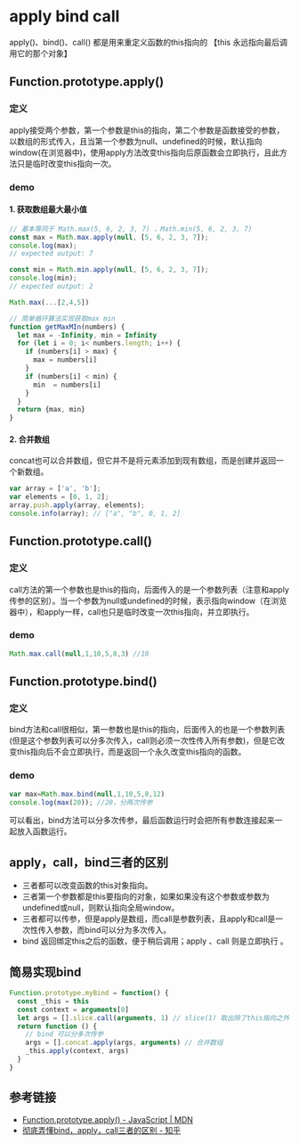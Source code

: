 # apply bind call  
apply()、bind()、call() 都是用来重定义函数的this指向的 【this 永远指向最后调用它的那个对象】
## Function.prototype.apply()
### 定义
apply接受两个参数，第一个参数是this的指向，第二个参数是函数接受的参数，以数组的形式传入，且当第一个参数为null、undefined的时候，默认指向window(在浏览器中)，使用apply方法改变this指向后原函数会立即执行，且此方法只是临时改变this指向一次。

### demo
#### 1. 获取数组最大最小值
```js
// 基本等同于 Math.max(5, 6, 2, 3, 7) ，Math.min(5, 6, 2, 3, 7) 
const max = Math.max.apply(null, [5, 6, 2, 3, 7]);
console.log(max);
// expected output: 7

const min = Math.min.apply(null, [5, 6, 2, 3, 7]);
console.log(min);
// expected output: 2
```
```js
Math.max(...[2,4,5])
```

```js
// 简单循环算法实现获取max min
function getMaxMIn(numbers) {
  let max = -Infinity, min = Infinity
  for (let i = 0; i< numbers.length; i++) {
    if (numbers[i] > max) {
      max = numbers[i]
    }
    if (numbers[i] < min) {
      min  = numbers[i]
    }
  }
  return {max, min}
}
```
#### 2. 合并数组
concat也可以合并数组，但它并不是将元素添加到现有数组，而是创建并返回一个新数组。
```js
var array = ['a', 'b'];
var elements = [0, 1, 2];
array.push.apply(array, elements);
console.info(array); // ["a", "b", 0, 1, 2]
```

## Function.prototype.call()
### 定义
call方法的第一个参数也是this的指向，后面传入的是一个参数列表（注意和apply传参的区别）。当一个参数为null或undefined的时候，表示指向window（在浏览器中），和apply一样，call也只是临时改变一次this指向，并立即执行。

### demo
```js
Math.max.call(null,1,10,5,8,3) //10
```

## Function.prototype.bind()
### 定义
bind方法和call很相似，第一参数也是this的指向，后面传入的也是一个参数列表(但是这个参数列表可以分多次传入，call则必须一次性传入所有参数)，但是它改变this指向后不会立即执行，而是返回一个永久改变this指向的函数。
### demo
```js
var max=Math.max.bind(null,1,10,5,8,12)
console.log(max(20)); //20，分两次传参
```
可以看出，bind方法可以分多次传参，最后函数运行时会把所有参数连接起来一起放入函数运行。

## apply，call，bind三者的区别
* 三者都可以改变函数的this对象指向。
* 三者第一个参数都是this要指向的对象，如果如果没有这个参数或参数为undefined或null，则默认指向全局window。
* 三者都可以传参，但是apply是数组，而call是参数列表，且apply和call是一次性传入参数，而bind可以分为多次传入。
* bind 返回绑定this之后的函数，便于稍后调用；apply 、call 则是立即执行 。

## 简易实现bind
```js
Function.prototype.myBind = function() {
  const _this = this
  const context = arguments[0]
  let args = [].slice.call(arguments, 1) // slice(1) 取出除了this指向之外的参数列表
  return function () {
    // bind 可以分多次传参
    args = [].concat.apply(args, arguments) // 合并数组
    _this.apply(context, args)
  }
}
```

## 参考链接
* [Function.prototype.apply() - JavaScript | MDN](https://developer.mozilla.org/zh-CN/docs/Web/JavaScript/Reference/Global_Objects/Function/apply)
* [彻底弄懂bind，apply，call三者的区别 - 知乎](https://zhuanlan.zhihu.com/p/82340026)